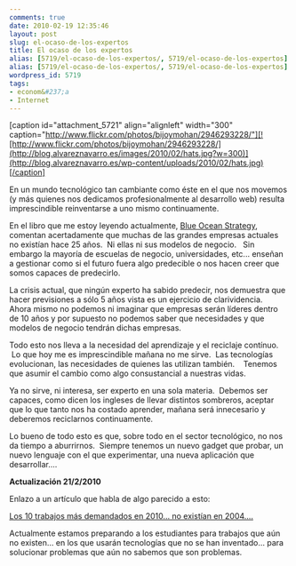 ```yaml
---
comments: true
date: 2010-02-19 12:35:46
layout: post
slug: el-ocaso-de-los-expertos
title: El ocaso de los expertos
alias: [5719/el-ocaso-de-los-expertos/, 5719/el-ocaso-de-los-expertos]
alias: [5719/el-ocaso-de-los-expertos/, 5719/el-ocaso-de-los-expertos]
wordpress_id: 5719
tags:
- econom&#237;a
- Internet
---
```


[caption id="attachment_5721" align="alignleft" width="300" caption="http://www.flickr.com/photos/bijoymohan/2946293228/"][![http://www.flickr.com/photos/bijoymohan/2946293228/](http://blog.alvareznavarro.es/images/2010/02/hats.jpg?w=300)](http://blog.alvareznavarro.es/wp-content/uploads/2010/02/hats.jpg)[/caption]

En un mundo tecnológico tan cambiante como éste en el que nos movemos (y más quienes nos dedicamos profesionalmente al desarrollo web) resulta imprescindible reinventarse a uno mismo continuamente.

En el libro que me estoy leyendo actualmente, [Blue Ocean Strategy](http://www.blueoceanstrategy.com/), comentan acertadamente que muchas de las grandes empresas actuales no existían hace 25 años.  Ni ellas ni sus modelos de negocio.   Sin embargo la mayoría de escuelas de negocio, universidades, etc... enseñan a gestionar como si el futuro fuera algo predecible o nos hacen creer que somos capaces de predecirlo.

La crisis actual, que ningún experto ha sabido predecir, nos demuestra que hacer previsiones a sólo 5 años vista es un ejercicio de clarividencia.   Ahora mismo no podemos ni imaginar que empresas serán líderes dentro de 10 años y por supuesto no podemos saber que necesidades y que modelos de negocio tendrán dichas empresas.

Todo esto nos lleva a la necesidad del aprendizaje y el reciclaje contínuo.  Lo que hoy me es imprescindible mañana no me sirve.  Las tecnologías evolucionan, las necesidades de quienes las utilizan también.    Tenemos que asumir el cambio como algo consustancial a nuestras vidas.

Ya no sirve, ni interesa, ser experto en una sola materia.  Debemos ser capaces, como dicen los ingleses de llevar distintos sombreros, aceptar que lo que tanto nos ha costado aprender, mañana será innecesario y deberemos reciclarnos continuamente.

Lo bueno de todo esto es que, sobre todo en el sector tecnológico, no nos da tiempo a aburrirnos.  Siempre tenemos un nuevo gadget que probar, un nuevo lenguaje con el que experimentar, una nueva aplicación que desarrollar....

**Actualización 21/2/2010**

Enlazo a un artículo que habla de algo parecido a esto:

[Los 10 trabajos más demandados en 2010… no existían en 2004….](http://www.empresasandalucia.com/did-you-know-los-10-trabajos-mas-demandados-en-2010-no-existian-en-2004/)

Actualmente estamos preparando a los estudiantes para trabajos que aún no existen… en los que usarán tecnologías que no se han inventado… para solucionar problemas que aún no sabemos que son problemas.

